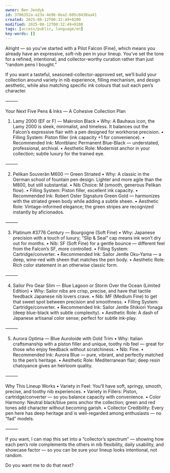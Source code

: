 ```yaml
---
owner: Ben Jendyk
id: 3706352a-a23a-4e96-8ea2-605c0430aa41
created: 2025-08-12T00:32:49+0200
modified: 2025-08-12T00:32:49+0200
tags: [access/public, language/en]
key-words: []
---
```


Alright — so you’ve started with a Pilot Falcon (Fine), which means you already have an expressive, soft-nib pen in your lineup. You’ve set the tone for a refined, intentional, and collector-worthy curation rather than just “random pens I bought.”

If you want a tasteful, seasoned-collector-approved set, we’ll build your collection around variety in nib experience, filling mechanism, and design aesthetic, while also matching specific ink colours that suit each pen’s character.

⸻

Your Next Five Pens & Inks — A Cohesive Collection Plan

1. Lamy 2000 (EF or F) — Makrolon Black
	•	Why: A Bauhaus icon, the Lamy 2000 is sleek, minimalist, and timeless. It balances out the Falcon’s expressive flair with a pen designed for workhorse precision.
	•	Filling System: Piston filler (ink capacity +1 for convenience).
	•	Recommended Ink: Montblanc Permanent Blue-Black — understated, professional, archival.
	•	Aesthetic Role: Modernist anchor in your collection; subtle luxury for the trained eye.

⸻

2. Pelikan Souverän M600 — Green Striated
	•	Why: A classic in the German school of fountain pen design. Lighter and more agile than the M800, but still substantial.
	•	Nib Choice: M (smooth, generous Pelikan flow).
	•	Filling System: Piston filler, excellent ink capacity.
	•	Recommended Ink: Robert Oster Signature Green Gold — harmonizes with the striated green body while adding a subtle sheen.
	•	Aesthetic Role: Vintage-informed elegance; the green stripes are recognized instantly by aficionados.

⸻

3. Platinum #3776 Century — Bourgogne (Soft Fine)
	•	Why: Japanese precision with a touch of luxury; “Slip & Seal” cap means ink won’t dry out for months.
	•	Nib: SF (Soft Fine) for a gentle bounce — different feel from the Falcon’s SF, more controlled.
	•	Filling System: Cartridge/converter.
	•	Recommended Ink: Sailor Jentle Oku-Yama — a deep, wine-red with sheen that matches the pen body.
	•	Aesthetic Role: Rich color statement in an otherwise classic form.

⸻

4. Sailor Pro Gear Slim — Blue Lagoon or Storm Over the Ocean (Limited Edition)
	•	Why: Sailor nibs are crisp, precise, and have that tactile feedback Japanese nib lovers crave.
	•	Nib: MF (Medium Fine) to get that sweet spot between precision and smoothness.
	•	Filling System: Cartridge/converter.
	•	Recommended Ink: Sailor Jentle Shikiori Yonaga (deep blue-black with subtle complexity).
	•	Aesthetic Role: A dash of Japanese artisanal color sense; perfect for subtle ink-play.

⸻

5. Aurora Optima — Blue Auroloide with Gold Trim
	•	Why: Italian craftsmanship with a piston filler and unique, toothy nib feel — great for those who enjoy feedback without scratchiness.
	•	Nib: Fine.
	•	Recommended Ink: Aurora Blue — pure, vibrant, and perfectly matched to the pen’s heritage.
	•	Aesthetic Role: Mediterranean flair; deep resin chatoyance gives an heirloom quality.

⸻

Why This Lineup Works
	•	Variety in Feel: You’ll have soft, springy, smooth, precise, and toothy nib experiences.
	•	Variety in Fillers: Piston, cartridge/converter — so you balance capacity with convenience.
	•	Color Harmony: Neutral black/blue pens anchor the collection; green and red tones add character without becoming garish.
	•	Collector Credibility: Every pen here has deep heritage and is well-regarded among enthusiasts — no “fad” models.

⸻

If you want, I can map this set into a “collector’s spectrum” — showing how each pen’s role complements the others in nib flexibility, daily usability, and showcase factor — so you can be sure your lineup looks intentional, not random.

Do you want me to do that next?